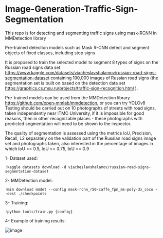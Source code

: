 # Image-Generation-Traffic-Sign-Segmentation
This repo is for detecting and segmenting traffic signs using mask-RCNN in MMDetection library

Pre-trained detection models such as Mask R-CNN detect and segment objects of fixed classes, including stop signs

It is proposed to train the selected model to segment 8 types of signs on the Russian road signs data set https://www.kaggle.com/datasets/viacheslavshalamov/russian-road-signs-segmentation-dataset containing 100,000 images of Russian road signs (the segmentation set is built on based on the detection data set https://graphics.cs.msu.ru/projects/traffic-sign-recognition.html ).

Pre-trained models can be used from the MMDetection library https://github.com/open-mmlab/mmdetection, or you can try YOLOv8 Testing should be carried out on 10 photographs of streets with road signs, taken independently near ITMO University, if it is impossible for good reasons, then in other recognizable places - these photographs with predicted segmentation will need to be shown to the inspector.

The quality of segmentation is assessed using the metrics IoU, Precision, Recall, L2 separately on the validation part of the Russian road signs image set and photographs taken, also interested in the percentage of images in which IoU >= 0.5, IoU >= 0.75, IoU >= 0.9

1- Dataset used:
~~~
!kaggle datasets download -d viacheslavshalamov/russian-road-signs-segmentation-dataset
~~~
2- MMDetection model:
~~~
!mim download mmdet --config mask-rcnn_r50-caffe_fpn_ms-poly-3x_coco --dest ./checkpoints
~~~
3- Training:
~~~
!python tools/train.py {config}
~~~

4- Example of training results:

![image](https://github.com/ghfranj/Image-Generation-Traffic-Sign-Segmentation/assets/98123238/ad713a00-4193-4591-8310-db6beb8898e8)
